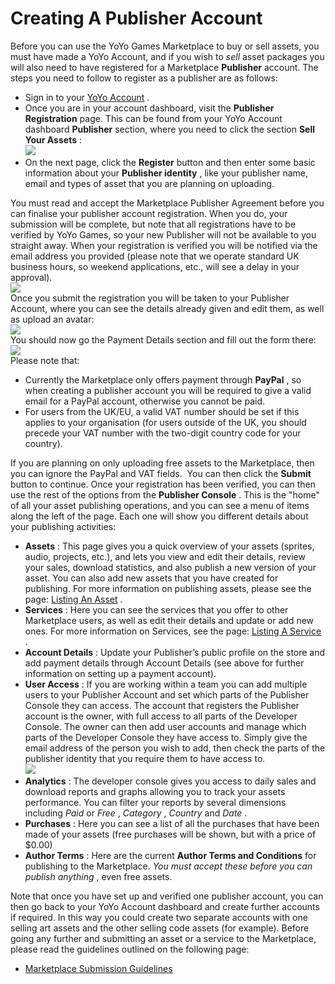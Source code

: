 # Creating A Publisher Account

Before you can use the YoYo Games Marketplace to buy or sell assets, you
must have made a YoYo Account, and if you wish to *sell* asset packages
you will also need to have registered for a Marketplace **Publisher**
account. The steps you need to follow to register as a publisher are as
follows:

-   Sign in to your [YoYo Account](https://accounts.yoyogames.com/login)
    .
-   Once you are in your account dashboard, visit the **Publisher
    Registration** page. This can be found from your YoYo Account
    dashboard **Publisher** section, where you need to click the section
    **Sell Your Assets** :  
    ![](https://gms.magecorn.com/Manual/assets/Images/Introduction/MP_SellAssets.png)  
-   On the next page, click the **Register** button and then enter some
    basic information about your **Publisher identity** , like your
    publisher name, email and types of asset that you are planning on
    uploading.

You must read and accept the Marketplace Publisher Agreement before you
can finalise your publisher account registration. When you do, your
submission will be complete, but note that all registrations have to be
verified by YoYo Games, so your new Publisher will not be available to
you straight away. When your registration is verified you will be
notified via the email address you provided (please note that we operate
standard UK business hours, so weekend applications, etc., will see a
delay in your approval).  
![](https://gms.magecorn.com/Manual/assets/Images/Introduction/MP_NewPublisher.png)  
Once you submit the registration you will be taken to your Publisher
Account, where you can see the details already given and edit them, as
well as upload an avatar:  
![](https://gms.magecorn.com/Manual/assets/Images/Introduction/MP_AccountDetails.png)  
You should now go the Payment Details section and fill out the form
there:  
![](https://gms.magecorn.com/Manual/assets/Images/Introduction/MP_paymentdetails.png)  
Please note that:

-   Currently the Marketplace only offers payment through **PayPal** ,
    so when creating a publisher account you will be required to give a
    valid email for a PayPal account, otherwise you cannot be paid.
-   For users from the UK/EU, a valid VAT number should be set if this
    applies to your organisation (for users outside of the UK, you
    should precede your VAT number with the two-digit country code for
    your country).

If you are planning on only uploading free assets to the Marketplace,
then you can ignore the PayPal and VAT fields.  You can then click the
**Submit** button to continue. Once your registration has been verified,
you can then use the rest of the options from the **Publisher Console**
. This is the "home" of all your asset publishing operations, and you
can see a menu of items along the left of the page. Each one will show
you different details about your publishing activities:

-   **Assets** : This page gives you a quick overview of your assets
    (sprites, audio, projects, etc.), and lets you view and edit their
    details, review your sales, download statistics, and also publish a
    new version of your asset. You can also add new assets that you have
    created for publishing. For more information on publishing assets,
    please see the page: [Listing An Asset](Listing_An_Asset) .
-   **Services** : Here you can see the services that you offer to other
    Marketplace users, as well as edit their details and update or add
    new ones. For more information on Services, see the page: [Listing
    A Service](Listing_A_Service) .
-   **Account Details** : Update your Publisher’s public profile on the
    store and add payment details through Account Details (see above for
    further information on setting up a payment account).
-   **User Access** : If you are working within a team you can add
    multiple users to your Publisher Account and set which parts of the
    Publisher Console they can access. The account that registers the
    Publisher account is the owner, with full access to all parts of the
    Developer Console. The owner can then add user accounts and manage
    which parts of the Developer Console they have access to. Simply
    give the email address of the person you wish to add, then check the
    parts of the publisher identity that you require them to have access
    to.  
    ![](https://gms.magecorn.com/Manual/assets/Images/Introduction/MP_UserAccess.png)  
-   **Analytics** : The developer console gives you access to daily
    sales and download reports and graphs allowing you to track your
    assets performance. You can filter your reports by several
    dimensions including *Paid* or *Free* , *Category* , *Country* and
    *Date* .
-   **Purchases** : Here you can see a list of all the purchases that
    have been made of your assets (free purchases will be shown, but
    with a price of $0.00)
-   **Author Terms** : Here are the current **Author Terms and
    Conditions** for publishing to the Marketplace. *You must accept
    these before you can publish anything* , even free assets.

Note that once you have set up and verified one publisher account, you
can then go back to your YoYo Account dashboard and create further
accounts if required. In this way you could create two separate accounts
with one selling art assets and the other selling code assets (for
example). Before going any further and submitting an asset or a service
to the Marketplace, please read the guidelines outlined on the following
page:

-   [Marketplace Submission Guidelines](Submission_Guidelines)
